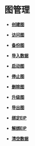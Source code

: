 # 图管理<a name="ges_01_0011"></a>

-   **[创建图](创建图.md)**  

-   **[访问图](访问图.md)**  

-   **[备份图](备份图.md)**  

-   **[导入数据](导入数据.md)**  

-   **[启动图](启动图.md)**  

-   **[停止图](停止图.md)**  

-   **[删除图](删除图.md)**  

-   **[升级图](升级图.md)**  

-   **[导出图](导出图.md)**  

-   **[绑定EIP](绑定EIP.md)**  

-   **[解绑EIP](解绑EIP.md)**  

-   **[清空数据](清空数据.md)**  


